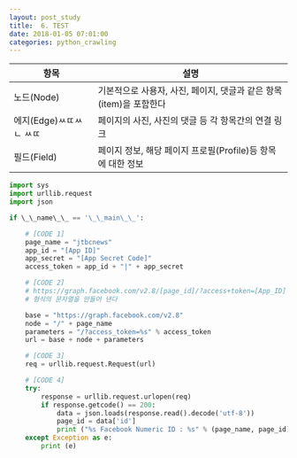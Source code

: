 ```yaml
---
layout: post_study
title:  6. TEST
date: 2018-01-05 07:01:00
categories: python_crawling
---
```



 항목 | 설명
--------|--------
 노드(Node) | 기본적으로 사용자, 사진, 페이지, 댓글과 같은 항목(item)을 포함한다
 에지(Edge)ㅆㄸㅆㄴ ㅆㄸ| 페이지의 사진, 사진의 댓글 등 각 항목간의 연결 링크
 필드(Field) | 페이지 정보, 해당 페이지 프로필(Profile)등 항목에 대한 정보


``` python
import sys
import urllib.request
import json

if \_\_name\_\_ == '\_\_main\_\_':

    # [CODE 1]
    page_name = "jtbcnews"
    app_id = "[App ID]"
    app_secret = "[App Secret Code]"
    access_token = app_id + "|" + app_secret

    # [CODE 2]
    # https://graph.facebook.com/v2.8/[page_id]/?access+token=[App_ID]|[Secret_Key]
    # 형식의 문자열을 만들어 낸다

    base = "https://graph.facebook.com/v2.8"
    node = "/" + page_name
    parameters = "/?access_token=%s" % access_token
    url = base + node + parameters

    # [CODE 3]
    req = urllib.request.Request(url)

    # [CODE 4]
    try:
        response = urllib.request.urlopen(req)
        if response.getcode() == 200:
            data = json.loads(response.read().decode('utf-8'))
            page_id = data['id']
            print ("%s Facebook Numeric ID : %s" % (page_name, page_id))
    except Exception as e:
        print (e)
```






